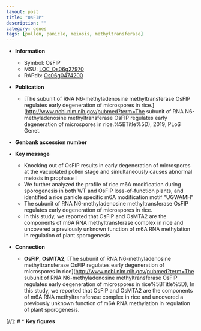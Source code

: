```yaml
---
layout: post
title: "OsFIP"
description: ""
category: genes
tags: [pollen, panicle, meiosis, methyltransferase]
---
```


* **Information**  
    + Symbol: OsFIP  
    + MSU: [LOC_Os06g27970](http://rice.uga.edu/cgi-bin/ORF_infopage.cgi?orf=LOC_Os06g27970)  
    + RAPdb: [Os06g0474200](http://rapdb.dna.affrc.go.jp/viewer/gbrowse_details/irgsp1?name=Os06g0474200)  

* **Publication**  
    + [The subunit of RNA N6-methyladenosine methyltransferase OsFIP regulates early degeneration of microspores in rice.](http://www.ncbi.nlm.nih.gov/pubmed?term=The subunit of RNA N6-methyladenosine methyltransferase OsFIP regulates early degeneration of microspores in rice.%5BTitle%5D), 2019, PLoS Genet.

* **Genbank accession number**  

* **Key message**  
    + Knocking out of OsFIP results in early degeneration of microspores at the vacuolated pollen stage and simultaneously causes abnormal meiosis in prophase I
    + We further analyzed the profile of rice m6A modification during sporogenesis in both WT and OsFIP loss-of-function plants, and identified a rice panicle specific m6A modification motif &quot;UGWAMH&quot;
    + The subunit of RNA N6-methyladenosine methyltransferase OsFIP regulates early degeneration of microspores in rice.
    + In this study, we reported that OsFIP and OsMTA2 are the components of m6A RNA methyltransferase complex in rice and uncovered a previously unknown function of m6A RNA methylation in regulation of plant sporogenesis

* **Connection**  
    + __OsFIP__, __OsMTA2__, [The subunit of RNA N6-methyladenosine methyltransferase OsFIP regulates early degeneration of microspores in rice](http://www.ncbi.nlm.nih.gov/pubmed?term=The subunit of RNA N6-methyladenosine methyltransferase OsFIP regulates early degeneration of microspores in rice%5BTitle%5D), In this study, we reported that OsFIP and OsMTA2 are the components of m6A RNA methyltransferase complex in rice and uncovered a previously unknown function of m6A RNA methylation in regulation of plant sporogenesis.

[//]: # * **Key figures**  



